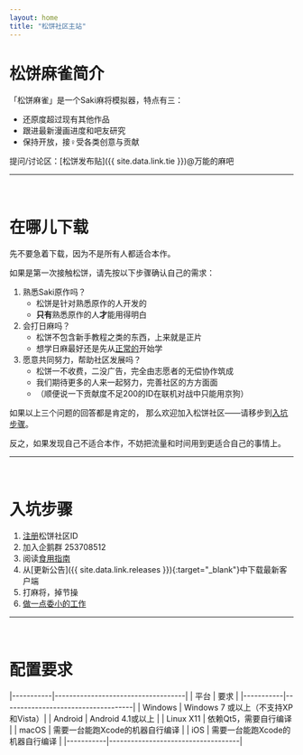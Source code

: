 ```yaml
---
layout: home
title: "松饼社区主站"
---
```


# 松饼麻雀简介

「松饼麻雀」是一个Saki麻将模拟器，特点有三：
  - 还原度超过现有其他作品
  - 跟进最新漫画进度和吧友研究
  - 保持开放，接♀受各类创意与贡献

提问/讨论区：[松饼发布贴]({{ site.data.link.tie }})@万能的麻吧

---
<br />

# 在哪儿下载

先不要急着下载，因为不是所有人都适合本作。

如果是第一次接触松饼，请先按以下步骤确认自己的需求：

1. 熟悉Saki原作吗？
    - 松饼是针对熟悉原作的人开发的
    - **只有**熟悉原作的人**才**能用得明白
2. 会打日麻吗？
    - 松饼不包含新手教程之类的东西，上来就是正片
    - 想学日麻最好还是先从[正常的](http://tenhou.net)开始学
3. 愿意共同努力，帮助社区发展吗？
    - 松饼一不收费，二没广告，完全由志愿者的无偿协作筑成
    - 我们期待更多的人来一起努力，完善社区的方方面面
    - （顺便说一下贡献度不足200的ID在联机对战中只能用京狗）

如果以上三个问题的回答都是肯定的，
那么欢迎加入松饼社区——请移步到[入坑步骤](#newbie)。

反之，如果发现自己不适合本作，不妨把流量和时间用到更适合自己的事情上。

---
<br />

# <a name="newbie"></a>入坑步骤


1. [注册](/signup/)松饼社区ID
2. 加入企鹅群 253708512
3. 阅读[食用指南](/docs/)
4. 从[更新公告]({{ site.data.link.releases }}){:target="_blank"}中下载最新客户端
5. 打麻将，掉节操
6. [做一点委小的工作](/contribute/)

---
<br />

# 配置要求

|-----------|------------------------------------|
| 平台      | 要求                               |
|-----------|------------------------------------|
| Windows   | Windows 7 或以上（不支持XP和Vista）|
| Android   | Android 4.1或以上                  |
| Linux X11 | 依赖Qt5，需要自行编译              |
| macOS     | 需要一台能跑Xcode的机器自行编译    |
| iOS       | 需要一台能跑Xcode的机器自行编译    |
|-----------|------------------------------------|


